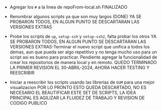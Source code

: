 - Agregar los `#` a la linea de repoFrom-local.sh
  FINALIZADO

- Renombrar algunos scripts ya que son muy largos (DONE)
  YA SE PROBARON TODOS, EN ALGUN PUNTO SE DESCARTARAN LAS VERSIONES EXTRAS

- Probe los scripts de `up`, `setup-ssh` y `setup-ssh2`, falta probar los otros
  YA SE PROBARON TODOS, EN ALGUN PUNTO SE DESCARTARAN LAS VERSIONES EXTRAS-Terminar el nuevo script que unifica a todos los demas, aun que pueda ser algo repetitivo y no tenga mucho uso para un script asi es bueno para practicar. Pendiente agregar la funcionalidad de crear los repositorios de manera local y en remoto.
  QUEDO TERMINADO LA PRIMER REVISION EL 30-ABRIL-2024, AHORA HACER TESTING Y REESCRIBIR

- Iniciar a reescribir los scripts usando las librerias de `GUM` para una mejor visualizacion
  POR LO PRONTO ESTO QUEDA DESCARTADO, NO ES NECESARIO EL BEAUTIFICAR ESTE SET DE SCRIPTS, LA IDEA PRINCIPAL ES AGILIZAR LA FLUIDEZ DE TRABAJO Y REVISION DE CODIGO PUBLICO
